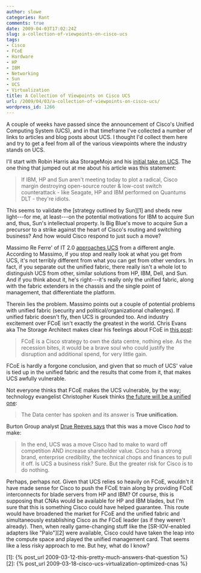 ```yaml
---
author: slowe
categories: Rant
comments: true
date: 2009-04-03T17:02:24Z
slug: a-collection-of-viewpoints-on-cisco-ucs
tags:
- Cisco
- FCoE
- Hardware
- HP
- IBM
- Networking
- Sun
- UCS
- Virtualization
title: A Collection of Viewpoints on Cisco UCS
url: /2009/04/03/a-collection-of-viewpoints-on-cisco-ucs/
wordpress_id: 1266
---
```


A couple of weeks have passed since the announcement of Cisco's Unified Computing System (UCS), and in that timeframe I've collected a number of links to articles and blog posts about UCS. I thought I'd collect them here and try to get a feel from all of the various viewpoints where the industry stands on UCS.

I'll start with Robin Harris aka StorageMojo and his [initial take on UCS](http://storagemojo.com/2009/03/16/ciscos-unified-computing-system/). The one thing that jumped out at me about his article was this statement:

>If IBM, HP and Sun aren't meeting today to plot a radical, Cisco margin destroying open-source router & low-cost switch counterattack - like Seagate, HP and IBM performed on Quantums DLT - they're idiots.

This seems to validate the [strategy outlined by Sun][1] and sheds new light---for me, at least---on the potential motivations for IBM to acquire Sun and, thus, Sun's intellectual property. Is Big Blue's move to acquire Sun a precursor to a strike against the heart of Cisco's routing and switching business? And how would Cisco respond to just such a move?

Massimo Re Ferre' of IT 2.0 [approaches UCS](http://it20.info/blogs/main/archive/2009/03/31/203.aspx) from a different angle. According to Massimo, if you stop and really look at what you get from UCS, it's not terribly different from what you can get from other vendors. In fact, if you separate out the unified fabric, there really isn't a whole lot to distinguish UCS from other, similar solutions from HP, IBM, Dell, and Sun. And if you think about it, he's right---it's really only the unified fabric, along with the fabric extenders in the chassis and the single point of management, that differentiate the platform.

Therein lies the problem. Massimo points out a couple of potential problems with unified fabric (security and political/organizational challenges). If unified fabric doesn't fly, then UCS is grounded too. And industry excitement over FCoE isn't exactly the greatest in the world. Chris Evans aka The Storage Architect makes clear his feelings about FCoE in [this post](http://thestoragearchitect.com/2009/03/31/enterprise-computing-the-inevitable-fcoe/):

>FCoE is a Cisco strategy to own the data centre, nothing else. As the recession bites, it would be a brave soul who could justify the disruption and additional spend, for very little gain.

FCoE is hardly a forgone conclusion, and given that so much of UCS' value is tied up in the unified fabric and the results that come from it, that makes UCS awfully vulnerable.

Not everyone thinks that FCoE makes the UCS vulnerable, by the way; technology evangelist Christopher Kusek thinks [the future will be a unified one](http://www.pkguild.com/2009/03/16/the-future-will-be-a-unified-one-and-cisco-will-be-there/):

>The Data center has spoken and its answer is **True unification.**

Burton Group analyst [Drue Reeves says](http://dcsblog.burtongroup.com/data_center_strategies/2009/03/cisco-unveils-unified-computing-system.html) that this was a move Cisco _had_ to make:

>In the end, UCS was a move Cisco had to make to ward off competition AND increase shareholder value. Cisco has a strong brand, enterprise credibility, the technical chops and finances to pull it off. Is UCS a business risk? Sure. But the greater risk for Cisco is to do nothing.

Perhaps, perhaps not. Given that UCS relies so heavily on FCoE, wouldn't it have made sense for Cisco to push the FCoE train along by providing FCoE interconnects for blade servers from HP and IBM? Of course, this is supposing that CNAs would be available for HP and IBM blades, but I'm sure that this is something Cisco could have helped guarantee. This route would have broadened the market for FCoE and the unified fabric and simultaneously establishing Cisco as _the_ FCoE leader (as if they weren't already). Then, when really game-changing stuff like the [SR-IOV-enabled adapters like "Palo"][2] were available, Cisco could have taken the leap into the compute space and played the unified management card. That seems like a less risky approach to me. But hey, what do I know?

[1]: {% post_url 2009-03-12-this-pretty-much-answers-that-question %}
[2]: {% post_url 2009-03-18-cisco-ucs-virtualization-optimized-cnas %}
